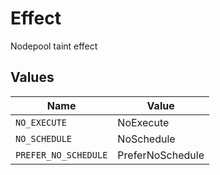 # Effect

Nodepool taint effect


## Values

| Name                 | Value                |
| -------------------- | -------------------- |
| `NO_EXECUTE`         | NoExecute            |
| `NO_SCHEDULE`        | NoSchedule           |
| `PREFER_NO_SCHEDULE` | PreferNoSchedule     |